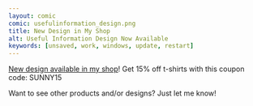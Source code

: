 ```yaml
---
layout: comic
comic: usefulinformation_design.png
title: New Design in My Shop
alt: Useful Information Design Now Available
keywords: [unsaved, work, windows, update, restart]
---
```


[New design available in my shop](https://lolnein.com/shop/)! Get 15% off t-shirts with this coupon code: SUNNY15

Want to see other products and/or designs? Just let me know!